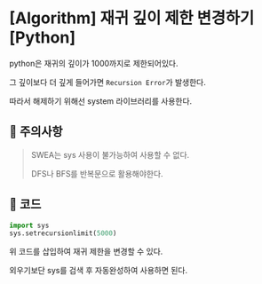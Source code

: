 # [Algorithm] 재귀 깊이 제한 변경하기 [Python]

python은 재귀의 깊이가 1000까지로 제한되어있다.

그 깊이보다 더 깊게 들어가면 `Recursion Error`가 발생한다.

따라서 해제하기 위해선 system 라이브러리를 사용한다.

## 📌 주의사항

> SWEA는 sys 사용이 불가능하여 사용할 수 없다.
>
> DFS나 BFS를 반복문으로 활용해야한다.

## 📒 코드

```python
import sys
sys.setrecursionlimit(5000)
```

위 코드를 삽입하여 재귀 제한을 변경할 수 있다.

외우기보단 sys를 검색 후 자동완성하여 사용하면 된다.